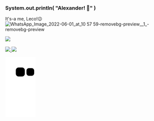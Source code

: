 ### System.out.println( "Alexander! 🤟" )
It's-a me, Leco!😉                                                                                                       ![WhatsApp_Image_2022-06-01_at_10 57 59-removebg-preview__1_-removebg-preview](https://user-images.githubusercontent.com/101671694/171423053-478d64f5-af31-4c53-b865-35477ae48ffa.png)


<!--
**Alexander-Fonseca/Alexander-Fonseca** is a ✨ _special_ ✨ repository because its `README.md` (this file) appears on your GitHub profile.

Sobre mim


- 👨 Sou paulista, mas moro em Santa Catarina, formado em Sistemas de Informação.
- 🐶 Curto pets e observar os pássaros 🐦.
- 🔭 Atualmente estou buscando recolocação no mercado de trabalho.
- 🌱 Iniciando os estudos em Frontend, estudando HTML5, CSS3 e JavaScript.
- 💻 Trabalhei como analista de implantação e Customer Success por 6 anos.
- 🎯 Meu objetivo atual é iniciar a transição de carreira dpara frontend.
-->

<a href="https://www.linkedin.com/in/alexander-fonseca-ab211091/" rel="nofollow"><img src="https://camo.githubusercontent.com/a493f6833f99fb3c85788d6d9305e6b7a42b838e5ee5d138fd9a8214a7e77472/68747470733a2f2f696d672e736869656c64732e696f2f62616467652f6c696e6b6564696e2d2532333030373742352e7376673f267374796c653d666f722d7468652d6261646765266c6f676f3d6c696e6b6564696e266c6f676f436f6c6f723d7768697465" data-canonical-src="https://img.shields.io/badge/linkedin-%230077B5.svg?&amp;style=for-the-badge&amp;logo=linkedin&amp;logoColor=white" style="max-width: 100%;"></a>
<div>
<a href="https://github.com/Alexander-Fonseca">
<img height="180em" src="https://github-readme-stats.vercel.app/api/top-langs/?username=Alexander-Fonseca&layout=compact&langs_count=7&theme=dracula"/>
<img height="180em" src="https://github-readme-stats.vercel.app/api?username=Alexander-Fonseca&show_icons=true&theme=dracula&include_all_commits=true&count_private=true"/>
</div>
  
  ![Snake animation](https://github.com/Alexander-Fonseca/Alexander-Fonseca/blob/output/github-contribution-grid-snake.svg)
